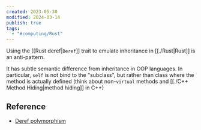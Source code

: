 ```yaml
---
created: 2023-05-30
modified: 2024-03-14
publish: true
tags:
  - "#computing/Rust"
---
```

Using the [[Rust deref|`Deref`]] trait to emulate inheritance in [[./Rust|Rust]] is an anti-pattern.

It has subtle semantic difference from inheritance in OOP languages. In particular, `self` is not bind to the "subclass", but rather than class where the method is actually defined (think about non-`virtual` methods and [[./C++ Method Hiding|method hiding]] in C++)

## Reference
- [Deref polymorphism](https://rust-unofficial.github.io/patterns/anti_patterns/deref.html#deref-polymorphism)